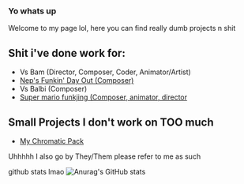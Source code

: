 ### Yo whats up
Welcome to my page lol, here you can find really dumb projects n shit

## Shit i've done work for:
  - Vs Bam (Director, Composer, Coder, Animator/Artist)
  - [Nep's Funkin' Day Out (Composer)](https://gamebanana.com/mods/370161)
  - Vs Balbi (Composer)
  - [Super mario funkjing (Composer, animator, director](https://github.com/bambamlolol/vs-super-MArio-funkjing)

## Small Projects I don't work on TOO much
  - [My Chromatic Pack](https://github.com/bambamlolol/bams-dumbass-chromatic-pack-thingy)


Uhhhhh I also go by They/Them please refer to me as such


github stats lmao
![Anurag's GitHub stats](https://github-readme-stats.vercel.app/api?username=bambamlolol&hide=contribs,prs)

<!--
**bambamlolol/bambamlolol** is a ✨ _special_ ✨ repository because its `README.md` (this file) appears on your GitHub profile.

Here are some ideas to get you started:

- 🔭 I’m currently working on ...
- 🌱 I’m currently learning ...
- 👯 I’m looking to collaborate on ...
- 🤔 I’m looking for help with ...
- 💬 Ask me about ...
- 📫 How to reach me: ...
- 😄 Pronouns: ...
- ⚡ Fun fact: ...
-->
